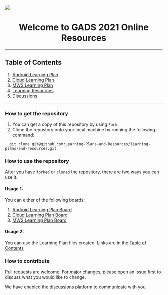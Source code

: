 ![](https://i.ibb.co/KDgq3FW/GADS21-1.png)

<h1 align="center">Welcome to GADS 2021 Online Resources</h1>
 
 ---
 
<h2 id="table-of-contents"> Table of Contents </h2>

1. [Android Learning Plan](https://github.com/Learning-Plans-and-Resources/learning-plans-and-resources/blob/main/Learning%20Plans/android-learning-plan)
1. [Cloud Learning Plan](https://github.com/Learning-Plans-and-Resources/learning-plans-and-resources/blob/main/Learning%20Plans/cloud-learning-plan)
1. [MWS Learning Plan](https://github.com/Learning-Plans-and-Resources/learning-plans-and-resources/blob/main/Learning%20Plans/mws-learning-plan.md)
1. [Learning Resources](https://github.com/Learning-Plans-and-Resources/learning-plans-and-resources/tree/main/Resource%20Inventory)
1. [Discussions](https://github.com/Learning-Plans-and-Resources/learning-plans-and-resources/discussions)

---

### How to get the repository
1. You can get a copy of this repository by using `Fork`.
2. Clone the repostory onto your local machine by running the following command:

```
  git clone git@github.com:Learning-Plans-and-Resources/learning-plans-and-resources.git
```

### How to use the repository

After you have `forked` or `cloned` the repository, there are two ways you can use it.

#### Usage 1:

You can either of the following boards:
1. [Android Learning Plan Board](https://github.com/Learning-Plans-and-Resources/learning-plans-and-resources/projects/3)
1. [Cloud Learning Plan Board](https://github.com/Learning-Plans-and-Resources/learning-plans-and-resources/projects/2)
1. [MWS Learning Plan Board](https://github.com/Learning-Plans-and-Resources/learning-plans-and-resources/projects/1)

#### Usage 2:

You can use the Learning Plan files created. Links are in the [Table of Contents](#table-of-contents) 

### How to contribute

Pull requests are welcome. For major changes, please open an issue first to discuss what you would like to change.

We have enabled the [discussions](https://github.com/Learning-Plans-and-Resources/learning-plans-and-resources/discussions) platform to communicate with you.
